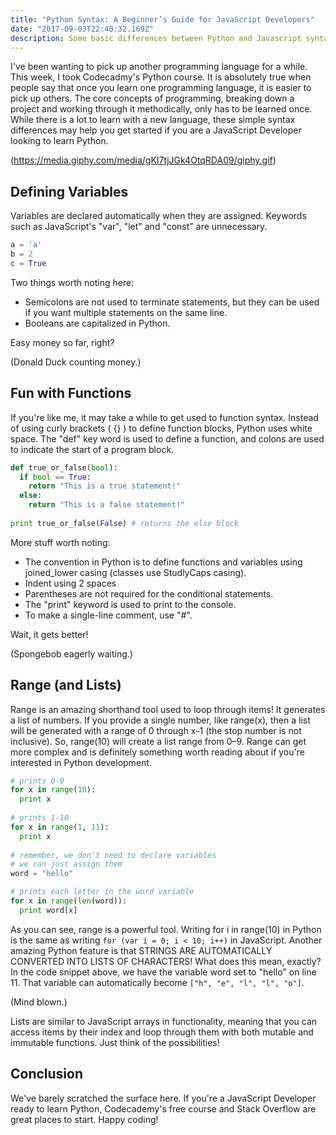 ```yaml
---
title: "Python Syntax: A Beginner’s Guide for JavaScript Developers"
date: "2017-09-03T22:40:32.169Z"
description: Some basic differences between Python and Javascript syntax.
---
```



I've been wanting to pick up another programming language for a while. This week, I took Codecadmy's Python course. It is absolutely true when people say that once you learn one programming language, it is easier to pick up others. The core concepts of programming, breaking down a project and working through it methodically, only has to be learned once. While there is a lot to learn with a new language, these simple syntax differences may help you get started if you are a JavaScript Developer looking to learn Python.

(https://media.giphy.com/media/gKI7tjJGk4OtqRDA09/giphy.gif)

## Defining Variables
Variables are declared automatically when they are assigned. Keywords such as JavaScript's "var", "let" and "const" are unnecessary.
```python
a = 'a'
b = 2
c = True
```
Two things worth noting here:
* Semicolons are not used to terminate statements, but they can be used if you want multiple statements on the same line.
* Booleans are capitalized in Python.

Easy money so far, right?

(Donald Duck counting money.)

## Fun with Functions
If you're like me, it may take a while to get used to function syntax. Instead of using curly brackets ( {} ) to define function blocks, Python uses white space. The "def" key word is used to define a function, and colons are used to indicate the start of a program block.

```python
def true_or_false(bool):
  if bool == True:
    return "This is a true statement!"
  else:
    return "This is a false statement!"
  
print true_or_false(False) # returns the else block
```

More stuff worth noting:
* The convention in Python is to define functions and variables using joined_lower casing (classes use StudlyCaps casing).
* Indent using 2 spaces
* Parentheses are not required for the conditional statements.
* The "print" keyword is used to print to the console.
* To make a single-line comment, use "#".

Wait, it gets better!

(Spongebob eagerly waiting.)

## Range (and Lists)
Range is an amazing shorthand tool used to loop through items! It generates a list of numbers. If you provide a single number, like range(x), then a list will be generated with a range of 0 through x-1 (the stop number is not inclusive). So, range(10) will create a list range from 0–9. Range can get more complex and is definitely something worth reading about if you're interested in Python development.

```python
# prints 0-9
for x in range(10):
  print x
  
# prints 1-10  
for x in range(1, 11):
  print x
  
# remember, we don't need to declare variables
# we can just assign them
word = "hello"

# prints each letter in the word variable
for x in range(len(word)):
  print word[x]
```

As you can see, range is a powerful tool. Writing for i in range(10) in Python is the same as writing `for (var i = 0; i < 10; i++)` in JavaScript.
Another amazing Python feature is that STRINGS ARE AUTOMATICALLY CONVERTED INTO LISTS OF CHARACTERS! What does this mean, exactly? In the code snippet above, we have the variable word set to "hello" on line 11. That variable can automatically become `["h", "e", "l", "l", "o"]`.

(Mind blown.)

Lists are similar to JavaScript arrays in functionality, meaning that you can access items by their index and loop through them with both mutable and immutable functions. Just think of the possibilities!

## Conclusion
We've barely scratched the surface here. If you're a JavaScript Developer ready to learn Python, Codecademy's free course and Stack Overflow are great places to start. Happy coding!